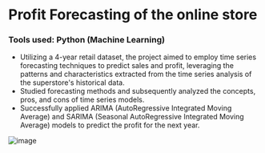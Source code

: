 # Profit Forecasting of the online store
### Tools used: Python (Machine Learning)

-	Utilizing a 4-year retail dataset, the project aimed to employ time series forecasting techniques to predict sales and profit, leveraging the patterns and characteristics extracted from the time series analysis of the superstore's historical data.
-	Studied forecasting methods and subsequently analyzed the concepts, pros, and cons of time series models.
-	Successfully applied ARIMA (AutoRegressive Integrated Moving Average) and SARIMA (Seasonal AutoRegressive Integrated Moving Average) models to predict the profit for the next year.

![image](https://github.com/DzungDo82/Profit_Forecasting/assets/138108830/fffb07c5-416f-42ae-9c8e-ce5bec30eacb)
